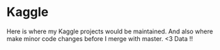 # Kaggle
Here is where my Kaggle projects would be maintained.
And also where make minor code changes before I merge with master.
 <3 Data !!
